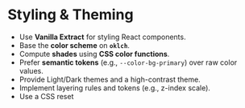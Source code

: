 # Styling & Theming

- Use **Vanilla Extract** for styling React components.
- Base the **color scheme** on **`oklch`**.
- Compute **shades** using **CSS color functions**.
- Prefer **semantic tokens** (e.g., `--color-bg-primary`) over raw color values.
- Provide Light/Dark themes and a high-contrast theme.
- Implement layering rules and tokens (e.g., z-index scale).
- Use a CSS reset

